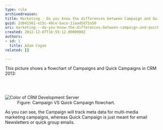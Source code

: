 ```yaml
---
type: rule
archivedreason: 
title: Marketing - Do you know the differences between Campaign and Quick Campaign in CRM 2013?
guid: 2d041561-e15c-48ce-bace-11aad5d73a50
uri: marketing---do-you-know-the-differences-between-campaign-and-quick-campaign-in-crm-2013
created: 2012-12-07T16:55:12.0000000Z
authors:
- id: 1
  title: Adam Cogan
related: []

---
```



<p>This picture shows a flowchart of Campaigns and Quick Campaigns&#160;in CRM 2013&#58;</p>
<br><excerpt class='endintro'></excerpt><br>
<dl class="image"><dt> 
      <img alt="Color of CRM Development Server" src="/Communication/RulesToBetterCRMForUsers/PublishingImages/CampaignVSQuickCampaign.jpg" />
   </dt><dd> Figure&#58; Campaign VS Quick Campaign flowchart.</dd></dl><p>As you can see, the Campaign will track meta data for multi-media marketing​ campaigns, whereas Quick Campaign is just meant for email Newsletters or quick group emails.​
</p>


